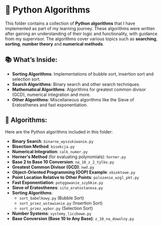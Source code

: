 # 🐍 Python Algorithms

This folder contains a collection of **Python algorithms** that I have implemented as part of my learning journey. These algorithms were written after gaining an understanding of their logic and functionality, with guidance from my supervisor.
The algorithms cover various topics such as **searching**, **sorting**, **number theory** and **numerical methods**.

## 📚 What’s Inside:
- **Sorting Algorithms**: Implementations of bubble sort, insertion sort and selection sort.
- **Search Algorithms**: Binary search and other search techniques.
- **Mathematical Algorithms**: Algorithms for greatest common divisor (GCD), numerical integration and more.
- **Other Algorithms**: Miscellaneous algorithms like the Sieve of Eratosthenes and fast exponentiation.

## 📄 Algorithms:
Here are the Python algorithms included in this folder:
- **Binary Search**: `binarne_wyszukiwanie.py`
- **Bisection Method**: `bisekcja.py`
- **Numerical Integration**: `calk_numer.py`
- **Horner's Method** (for evaluating polynomials): `horner.py`
- **Base 2 to Base 10 Conversion**: `na_10_z_2_tylko.py`
- **Greatest Common Divisor (GCD)**: `nwd.py`
- **Object-Oriented Programming (OOP) Example**: `obiektowe.py`
- **Point Location Relative to Other Points**: `polozenie_wzgl_pkt.py`
- **Fast Exponentiation**: `potęgowanie_szybkie.py`
- **Sieve of Eratosthenes**: `sito_eratostanesa.py`
- **Sorting Algorithms**: 
  - `sort_babelkowy.py` (Bubble Sort)
  - `sort_przez_wstawianie.py` (Insertion Sort)
  - `sort_przez_wybor.py` (Selection Sort)
- **Number Systems**: `systemy_liczbowe.py`
- **Base Conversion (Base 10 to Any Base)**: `z_10_na_dowolny.py`
